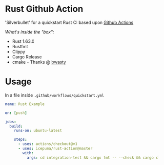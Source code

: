 # Rust Github Action

'Silverbullet' for a quickstart Rust CI based upon [Github Actions](https://developer.github.com/actions/)

*What's inside the "box":*

* Rust 1.63.0
* Rustfmt
* Clippy
* Cargo Release
* cmake - Thanks @ [bwasty](https://github.com/bwasty)

# Usage

In a file inside `.github/workflows/quickstart.yml`

```yaml
name: Rust Example

on: [push]

jobs:
  build:
    runs-on: ubuntu-latest

    steps:
      - uses: actions/checkout@v1
      - uses: icepuma/rust-action@master
        with:
          args: cd integration-test && cargo fmt -- --check && cargo clippy -- -Dwarnings && cargo test
```
